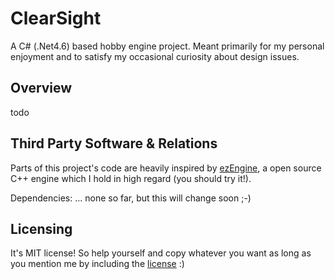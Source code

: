 ClearSight
======================
A C# (.Net4.6) based hobby engine project.
Meant primarily for my personal enjoyment and to satisfy my occasional curiosity about design issues.

Overview
----------------------
todo

Third Party Software & Relations
----------------------
Parts of this project's code are heavily inspired by [ezEngine](http://ezengine.net/),
a open source C++ engine which I hold in high regard (you should try it!).

Dependencies:
... none so far, but this will change soon ;-)

Licensing
----------------------
It's MIT license! So help yourself and copy whatever you want as long as you mention me by including the [license](/license.txt) :)
